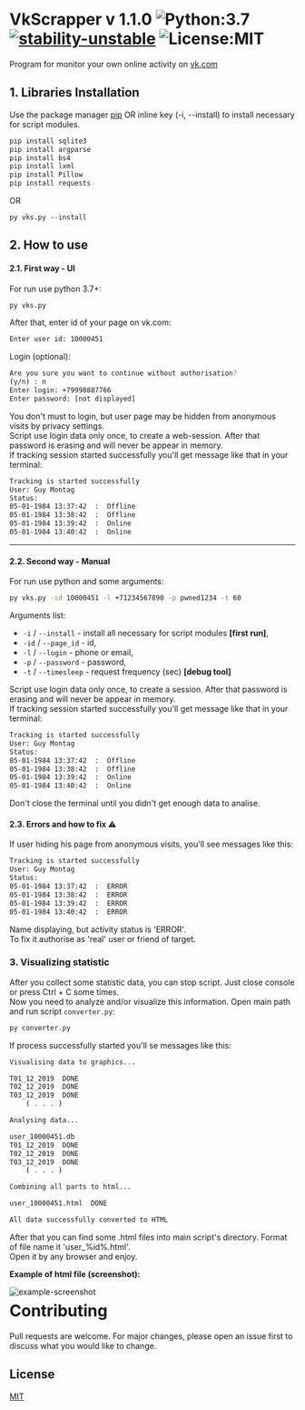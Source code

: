# VkScrapper v 1.1.0 ![Python:3.7](https://img.shields.io/badge/Python-3.7-yellow) [![stability-unstable](https://img.shields.io/badge/stability-unstable-yellow.svg)](https://github.com/emersion/stability-badges#unstable) ![License:MIT](https://img.shields.io/github/license/V1A0/VkScrapper)
 
Program for monitor your own online activity on [vk.com]

## 1. Libraries Installation

Use the package manager [pip] OR inline key (-i, --install) to install necessary for script modules.

```bash
pip install sqlite3
pip install argparse
pip install bs4
pip install lxml
pip install Pillow
pip install requests
```
OR
```
py vks.py --install
```



## 2. How to use
#### 2.1. First way - UI
For run use python 3.7+:
```bash
py vks.py
```
After that, enter id of your page on vk.com:
```bash
Enter user id: 10000451
```
Login (optional):
```bash
Are you sure you want to continue without authorisation?
(y/n) : n
Enter login: +79998887766
Enter password: [not displayed]
```
You don't must to login, but user page may be hidden from anonymous visits by privacy settings.<br/>
Script use login data only once, to create a web-session. After that password is erasing and will never be appear in memory.<br/>
If tracking session started successfully you'll get message like that in your terminal:
```bash
Tracking is started successfully
User: Guy Montag
Status:
05-01-1984 13:37:42  :  Offline
05-01-1984 13:38:42  :  Offline
05-01-1984 13:39:42  :  Online
05-01-1984 13:40:42  :  Online
```
---

#### 2.2. Second way - Manual
For run use python and some arguments:
```bash
py vks.py -id 10000451 -l +71234567890 -p pwned1234 -t 60
```
Arguments list:
- `-i` / `--install` -  install all necessary for script modules <b>[first run]</b>,
- `-id` / `--page_id` - id,
- `-l` / `--login` - phone or email,
- `-p` / `--password` - password,
- `-t` / `--timesleep` - request frequency (sec) <b>[debug tool]</b>


Script use login data only once, to create a session. After that password is erasing and will never be appear in memory.<br/>
If tracking session started successfully you'll get message like that in your terminal:
```bash
Tracking is started successfully
User: Guy Montag
Status:
05-01-1984 13:37:42  :  Offline
05-01-1984 13:38:42  :  Offline
05-01-1984 13:39:42  :  Online
05-01-1984 13:40:42  :  Online

```
Don't close the terminal until you didn't get enough data to analise.


#### 2.3. Errors and how to fix ⚠
If user hiding his page from anonymous visits, you'll see messages like this:
```bash
Tracking is started successfully
User: Guy Montag
Status:
05-01-1984 13:37:42  :  ERROR
05-01-1984 13:38:42  :  ERROR
05-01-1984 13:39:42  :  ERROR
05-01-1984 13:40:42  :  ERROR
```
Name displaying, but activity status is 'ERROR'.<br/>
To fix it authorise as 'real' user or friend of target. 

### 3. Visualizing statistic
After you collect some statistic data, you can stop script. Just close console or press Ctrl + C some times.<br>
Now you need to analyze and/or visualize this information.
Open main path and run script ``` converter.py ```:
```bash
py converter.py
```
If process successfully started you'll se messages like this:
```bash
Visualising data to graphics...

T01_12_2019  DONE
T02_12_2019  DONE
T03_12_2019  DONE
    ( . . . )

Analysing data...

user_10000451.db
T01_12_2019  DONE
T02_12_2019  DONE
T03_12_2019  DONE
    ( . . . )

Combining all parts to html...

user_10000451.html  DONE

All data successfully converted to HTML
```
After that you can find some .html files into main script's directory. Format of file name it 'user_%id%.html'.<br>
Open it by any browser and enjoy.

<b> Example of html file (screenshot): </b>

 <img src="https://raw.githubusercontent.com/V1A0/VkScrapper/master/.old/pics/example.png"
     alt="example-screenshot"
     style="float: left;" />

# Contributing
Pull requests are welcome. For major changes, please open an issue first to discuss what you would like to change.

## License
[MIT](https://choosealicense.com/licenses/mit/)

[vk.com]: (https://vk.com/)
[pip]:(https://pip.pypa.io/en/stable/)
